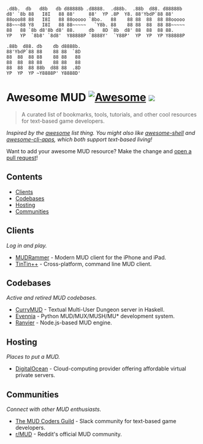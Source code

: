 ```
.d8b.  db   d8b   db d88888b .d8888.  .d88b.  .88b  d88. d88888b 
d8' `8b 88   I8I   88 88'     88'  YP .8P  Y8. 88'YbdP`88 88'     
88ooo88 88   I8I   88 88ooooo `8bo.   88    88 88  88  88 88ooooo 
88~~~88 Y8   I8I   88 88~~~~~   `Y8b. 88    88 88  88  88 88~~~~~ 
88   88 `8b d8'8b d8' 88.     db   8D `8b  d8' 88  88  88 88.     
YP   YP  `8b8' `8d8'  Y88888P `8888Y'  `Y88P'  YP  YP  YP Y88888P 
                                                                  
.88b  d88. db    db d8888b. 
88'YbdP`88 88    88 88  `8D 
88  88  88 88    88 88   88 
88  88  88 88    88 88   88 
88  88  88 88b  d88 88  .8D 
YP  YP  YP ~Y8888P' Y8888D' 
```

# Awesome MUD [![Awesome](https://cdn.rawgit.com/sindresorhus/awesome/d7305f38d29fed78fa85652e3a63e154dd8e8829/media/badge.svg)](https://github.com/sindresorhus/awesome) ![](https://img.shields.io/badge/kill-grue-red.svg)

> A curated list of bookmarks, tools, tutorials, and other cool resources for text-based game developers.

*Inspired by the [awesome](https://github.com/sindresorhus/awesome) list thing. You might also like [awesome-shell](https://github.com/alebcay/awesome-shell) and [awesome-cli-apps](https://github.com/agarrharr/awesome-cli-apps), which both support text-based living!*

Want to add your awesome MUD resource? Make the change and [open a pull request](https://opensource.guide/how-to-contribute/#opening-a-pull-request)!

## Contents

- [Clients](#clients)
- [Codebases](#codebases)
- [Hosting](#hosting)
- [Communities](#communities)

## Clients

_Log in and play._

- [MUDRammer](https://github.com/splinesoft/MUDRammer) - Modern MUD client for the iPhone and iPad.
- [TinTin++](http://tintin.sourceforge.net/) - Cross-platform, command line MUD client.

## Codebases

_Active and retired MUD codebases._

- [CurryMUD](https://github.com/jasonstolaruk/CurryMUD) - Textual Multi-User Dungeon server in Haskell.
- [Evennia](https://github.com/evennia/evennia) - Python MUD/MUX/MUSH/MU* development system.
- [Ranvier](https://github.com/shawncplus/ranviermud) - Node.js-based MUD engine.

## Hosting

_Places to put a MUD._

- [DigitalOcean](https://www.digitalocean.com/) - Cloud-computing provider offering affordable virtual private servers.

## Communities

_Connect with other MUD enthusiasts._

- [The MUD Coders Guild](https://mudcoders.com) - Slack community for text-based game developers.
- [r/MUD](https://www.reddit.com/r/MUD) - Reddit's official MUD community.
